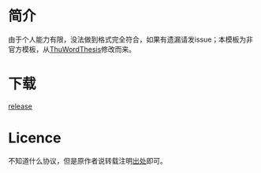 # 简介

由于个人能力有限，没法做到格式完全符合，如果有遗漏请发issue；本模板为非官方模板，从[ThuWordThesis](https://github.com/qbh16/ThuWordThesis)修改而来。

# 下载
[release](https://github.com/xyls184/hebeu-thesis-word/releases/tag/release)

#  Licence
不知道什么协议，但是原作者说转载注明[出处](https://github.com/qbh16/ThuWordThesis)即可。
